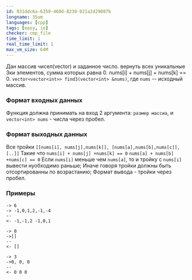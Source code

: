 ```yaml
---
id: 031ddc6a-6359-460d-8230-021a2d29087b
longname: 3Sum
languages: [cpp]
tags: [easy, io]
checker: cmp_file
time_limit: 1
real_time_limit: 1
max_vm_size: 64M
---
```



Дан массив чисел(vector<int>) и заданное число.	
вернуть всех уникальные 3ки элементов, сумма которых равна 0.
nums[i] + nums[j] + nums[k] == 0.
`vector<vector<int>> find3(vector<int> &nums)`,	
где `nums` -- исходный массив.

### Формат входных данных

Функция должна принимать на вход 2 аргумента:
  `размер массиа`, и  `vector<int> nums` - числа через пробел.

### Формат выходных данных
Все тройки `[[nums[i], nums[j],nums[k]], [nums[a],nums[b],nums[c]], [..]]`
Такие что `nums[i] + nums[j] +nums[k] == 0`
          `nums[a] + nums[b] +nums[c] == 0`
Если `nums[i]` меньше чем `nums[a]`, то и тройку с `nums[i]` вывести нуобходимо раньше;
Иначе говоря тройки должны быть отсортированны по возрастанию;
Формат вывода - тройки через пробел.
### Примеры

```
-> 6 
-> -1,0,1,2,-1,-4
--
<- -1,-1,2 -1,0,1
```

```
-> 0
->[]
--
<- []
```
```
-> 3
->0, 0, 0
--
<- 0 0 0
```